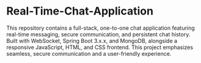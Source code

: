 # Real-Time-Chat-Application
This repository contains a full-stack, one-to-one chat application featuring real-time messaging, secure communication, and persistent chat history. Built with WebSocket, Spring Boot 3.x.x, and MongoDB, alongside a responsive JavaScript, HTML, and CSS frontend. This project emphasizes seamless, secure communication and a user-friendly experience.
